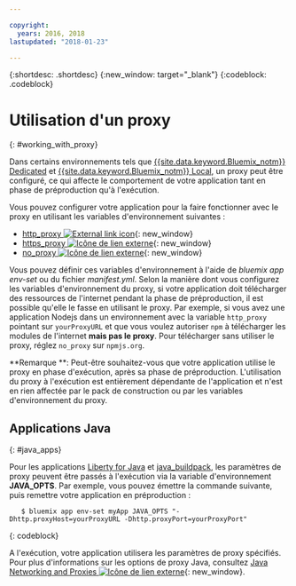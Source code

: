 ```yaml
---

copyright:
  years: 2016, 2018
lastupdated: "2018-01-23"

---
```


{:shortdesc: .shortdesc}
{:new_window: target="_blank"}
{:codeblock: .codeblock}


# Utilisation d'un proxy
{: #working_with_proxy}

Dans certains environnements tels que [{{site.data.keyword.Bluemix_notm}} Dedicated](/docs/dedicated/index.html#dedicated) et
[{{site.data.keyword.Bluemix_notm}} Local](/docs/local/index.html#local), un proxy peut être configuré, ce qui affecte le
comportement de votre application tant en phase de préproduction qu'à l'exécution.


Vous pouvez configurer votre application pour la faire fonctionner avec le proxy en utilisant les variables d'environnement suivantes :

  * [http_proxy ![External link icon](../../icons/launch-glyph.svg "External link icon")](https://docs.cloudfoundry.org/buildpacks/proxy-usage.html){: new_window}
  * [https_proxy ![Icône de lien externe](../../icons/launch-glyph.svg "Icône de lien externe")](https://docs.cloudfoundry.org/buildpacks/proxy-usage.html){: new_window}
  * [no_proxy ![Icône de lien externe](../../icons/launch-glyph.svg "Icône de lien externe")](http://www.gnu.org/software/wget/manual/html_node/Proxies.html){: new_window}

Vous pouvez définir ces variables d'environnement à l'aide de *bluemix app env-set* ou du fichier *manifest.yml*.  Selon la manière dont vous
configurez les variables d'environnement du proxy, si votre application doit télécharger des ressources de l'internet pendant la phase de préproduction, il est possible qu'elle le
fasse en utilisant le proxy.
Par exemple, si vous avez une application Nodejs dans un environnement avec la variable `http_proxy` pointant sur `yourProxyURL` et
que vous voulez autoriser `npm` à télécharger les modules de l'internet **mais pas le proxy**.
Pour télécharger sans utiliser le proxy, réglez `no_proxy` sur `npmjs.org`.

**Remarque **: Peut-être souhaitez-vous que votre application utilise le proxy en phase d'exécution, après sa phase de préproduction.
L'utilisation du proxy à l'exécution est entièrement dépendante de l'application et n'est en rien affectée par le pack de construction ou par les variables d'environnement du proxy.


## Applications Java
{: #java_apps}

Pour les applications [Liberty for Java](/docs/runtimes/liberty/index.html) et [java_buildpack](/docs/runtimes/tomcat/index.html), les
paramètres de proxy peuvent être passés à l'exécution via la variable d'environnement **JAVA_OPTS**.
Par exemple, vous pouvez émettre la commande suivante, puis remettre votre application en préproduction :

```
   $ bluemix app env-set myApp JAVA_OPTS "-Dhttp.proxyHost=yourProxyURL -Dhttp.proxyPort=yourProxyPort"
```
{: codeblock}

A l'exécution, votre application utilisera les paramètres de proxy spécifiés. Pour plus d'informations sur les options de proxy Java, consultez [Java Networking and Proxies ![Icône de lien externe](../../icons/launch-glyph.svg "Icône de lien externe")](https://docs.oracle.com/javase/8/docs/technotes/guides/net/proxies.html){: new_window}.
